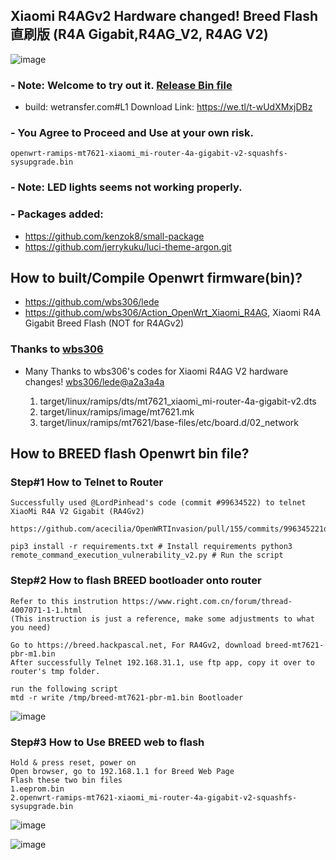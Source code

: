 
## Xiaomi R4AGv2 Hardware changed! Breed Flash 直刷版 (R4A Gigabit,R4AG_V2, R4AG V2)



![image](https://user-images.githubusercontent.com/117250841/200182184-1374ebfe-cca5-40fb-a7ca-4eaa1444f2f0.png)



### - Note: Welcome to try out it. [Release Bin file ](https://github.com/MrTaiKe/Action_OpenWrt_Xiaomi_R4AGv2/actions/runs/3402746272)
- build: wetransfer.com#L1 Download Link: https://we.tl/t-wUdXMxjDBz

### - You Agree to Proceed and Use at your own risk.
    openwrt-ramips-mt7621-xiaomi_mi-router-4a-gigabit-v2-squashfs-sysupgrade.bin

### - Note: LED lights seems not working properly.
### - Packages added:
  - https://github.com/kenzok8/small-package
  - https://github.com/jerrykuku/luci-theme-argon.git
     


## How to built/Compile Openwrt firmware(bin)?

- https://github.com/wbs306/lede 
- https://github.com/wbs306/Action_OpenWrt_Xiaomi_R4AG, Xiaomi R4A Gigabit Breed Flash (NOT for R4AGv2)

### Thanks to [wbs306](https://github.com/wbs306)
- Many Thanks to wbs306's codes for Xiaomi R4AG V2 hardware changes! [wbs306/lede@a2a3a4a](https://github.com/wbs306/lede) 

    1. target/linux/ramips/dts/mt7621_xiaomi_mi-router-4a-gigabit-v2.dts
    2. target/linux/ramips/image/mt7621.mk
    3. target/linux/ramips/mt7621/base-files/etc/board.d/02_network


## How to BREED flash Openwrt bin file?

###  Step#1 How to Telnet to Router 

    Successfully used @LordPinhead's code (commit #99634522) to telnet XiaoMi R4A V2 Gigabit (RA4Gv2) 
    
    https://github.com/acecilia/OpenWRTInvasion/pull/155/commits/996345221db8800a569093fd7ad5a642b160bcbc
    
    pip3 install -r requirements.txt # Install requirements python3 remote_command_execution_vulnerability_v2.py # Run the script

###  Step#2 How to flash BREED bootloader onto router 
```
Refer to this instrution https://www.right.com.cn/forum/thread-4007071-1-1.html
(This instruction is just a reference, make some adjustments to what you need)

Go to https://breed.hackpascal.net, For RA4Gv2, download breed-mt7621-pbr-m1.bin 
After successfully Telnet 192.168.31.1, use ftp app, copy it over to router's tmp folder.

run the following script
mtd -r write /tmp/breed-mt7621-pbr-m1.bin Bootloader
```
![image](https://user-images.githubusercontent.com/117250841/200181357-1ba254f4-51ad-4442-974e-de9b38519f25.jpeg)

###  Step#3 How to Use BREED web to flash 
```
Hold & press reset, power on
Open browser, go to 192.168.1.1 for Breed Web Page
Flash these two bin files 
1.eeprom.bin
2.openwrt-ramips-mt7621-xiaomi_mi-router-4a-gigabit-v2-squashfs-sysupgrade.bin
```
![image](https://user-images.githubusercontent.com/117250841/200181428-b9628072-b1d6-4f23-a799-3b06c63c12bb.png)

![image](https://user-images.githubusercontent.com/117250841/200880220-1ed7a02a-c35b-4cd6-ba71-a6c85778a572.jpeg)

